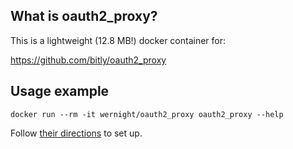 
What is oauth2_proxy?
---------------------

This is a lightweight (12.8 MB!) docker container for: 

https://github.com/bitly/oauth2_proxy

Usage example
-------------

    docker run --rm -it wernight/oauth2_proxy oauth2_proxy --help

Follow [their directions](https://github.com/bitly/oauth2_proxy)
to set up.
